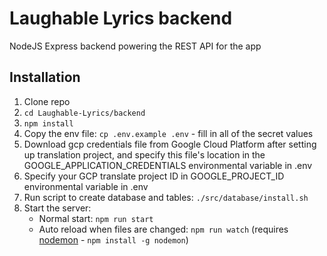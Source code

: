 # Laughable Lyrics backend
NodeJS Express backend powering the REST API for the app

## Installation
1. Clone repo
2. `cd Laughable-Lyrics/backend`
2. `npm install`
3. Copy the env file: `cp .env.example .env` - fill in all of the secret values
4. Download gcp credentials file from Google Cloud Platform after setting up translation project, and specify this file's location in the GOOGLE_APPLICATION_CREDENTIALS environmental variable in .env
5. Specify your GCP translate project ID in GOOGLE_PROJECT_ID environmental variable in .env
6. Run script to create database and tables: `./src/database/install.sh`
7. Start the server:
   - Normal start: `npm run start`
   - Auto reload when files are changed: `npm run watch` (requires [nodemon](https://nodemon.io/) - `npm install -g nodemon`)
